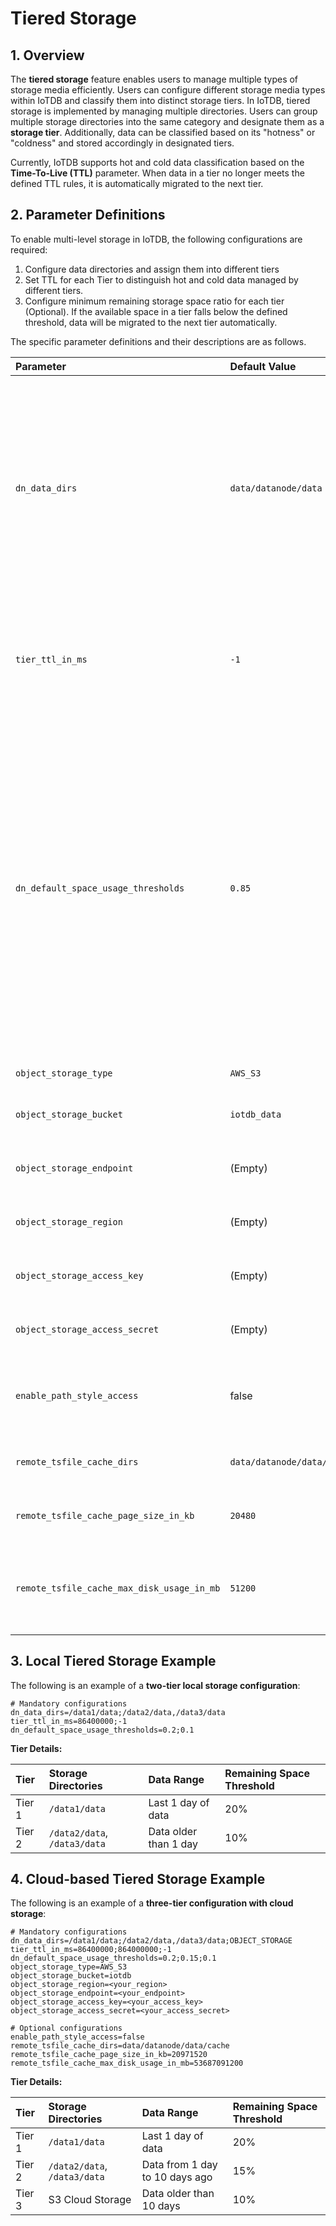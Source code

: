 <!--

    Licensed to the Apache Software Foundation (ASF) under one
    or more contributor license agreements.  See the NOTICE file
    distributed with this work for additional information
    regarding copyright ownership.  The ASF licenses this file
    to you under the Apache License, Version 2.0 (the
    "License"); you may not use this file except in compliance
    with the License.  You may obtain a copy of the License at
    
        http://www.apache.org/licenses/LICENSE-2.0
    
    Unless required by applicable law or agreed to in writing,
    software distributed under the License is distributed on an
    "AS IS" BASIS, WITHOUT WARRANTIES OR CONDITIONS OF ANY
    KIND, either express or implied.  See the License for the
    specific language governing permissions and limitations
    under the License.

-->
# Tiered Storage

## 1. Overview

The **tiered storage** feature enables users to manage multiple types of storage media efficiently. Users can configure different storage media types within IoTDB and classify them into distinct storage tiers. In IoTDB, tiered storage is implemented by managing multiple directories. Users can group multiple storage directories into the same category and designate them as a **storage tier**. Additionally, data can be classified based on its "hotness" or "coldness" and stored accordingly in designated tiers.

Currently, IoTDB supports hot and cold data classification based on the **Time-To-Live (****TTL****)** parameter. When data in a tier no longer meets the defined TTL rules, it is automatically migrated to the next tier.

## 2. **Parameter Definitions**

To enable multi-level storage in IoTDB, the following configurations are required:

1. Configure data directories and assign them into different tiers
2. Set TTL for each Tier to distinguish hot and cold data managed by different tiers.
3. Configure minimum remaining storage space ratio for each tier (Optional). If the available space in a tier falls below the defined threshold, data will be migrated to the next tier automatically.

The specific parameter definitions and their descriptions are as follows.

| **Parameter**                                                                                      | **Default Value**          | **Description**                                                                                                                                                                                                     | **Constraints**                                                                                                                                                                                                                                |
|:---------------------------------------------------------------------------------------------------| :------------------------- |:--------------------------------------------------------------------------------------------------------------------------------------------------------------------------------------------------------------------|:-----------------------------------------------------------------------------------------------------------------------------------------------------------------------------------------------------------------------------------------------|
| `dn_data_dirs`                                                                                     | `data/datanode/data`       | Specifies storage directories grouped into tiers.                                                                                                                                                                   | Tiers are separated by `;`, directories within the same tier are separated by `,`. <br>Cloud storage (e.g., AWS S3) can only be the last tier. <br>Use `OBJECT_STORAGE` to denote cloud storage. <br>Only one cloud storage bucket is allowed. |
| `tier_ttl_in_ms`                                                                                   | `-1`                       | Defines the TTL (in milliseconds) for each tier to determine the data range it manages.                                                                                                                             | Tiers are separated by `;`. <br>The number of tiers must match `dn_data_dirs`. <br>`-1` means "no limit".                                                                                                                                      |
| `dn_default_space_usage_thresholds`                                                                | `0.85`                     | Define the maximum storage usage threshold ratio for each tier of data directories. When the used space exceeds this ratio, the data will be automatically migrated to the next tier. If the storage usage of the last tier surpasses this threshold, the system will be set to ​​READ_ONLY​​ mode. | -Tiers are separated by `;`.The number of tiers must match `dn_data_dirs`.                                                                                                                                                                     |
| `object_storage_type`                                                                              | `AWS_S3`                   | Cloud storage type.                                                                                                                                                                                                 | all `AWS_S3` is supported.                                                                                                                                                           |
| `object_storage_bucket`                                                                            | `iotdb_data`               | Cloud storage bucket name.                                                                                                                                                                                          | Required only if cloud storage is used.                                                                                                                                                                                                        |
| `object_storage_endpoint`                                                                          | (Empty)                    | Cloud storage endpoint.                                                                                                                                                                                             | Required only if cloud storage is used.                                                                                                                                                                                                        |
| `object_storage_region`                                                                            | (Empty)                    | Cloud storage Region.                                                                                                                                                                                             | Required only if cloud storage is used.                                                                                                                                                                                                        |
| `object_storage_access_key`                                                                        | (Empty)                    | Cloud storage access key.                                                                                                                                                                                           | Required only if cloud storage is used.                                                                                                                                                                                                        |
| `object_storage_access_secret`                                                                     | (Empty)                    | Cloud storage access secret.                                                                                                                                                                                        | Required only if cloud storage is used.                                                                                                                                                                                                        |
| `enable_path_style_access`                                                                         | false                    | Whether to enable path style access for object storage service.                                                                                                                                                                                 | Required only if cloud storage is used.                                                                                                                                                                                                        |
| `remote_tsfile_cache_dirs`                                                                         | `data/datanode/data/cache` | Local cache directory for cloud storage.                                                                                                                                                                            | Required only if cloud storage is used.                                                                                                                                                                                                        |
| `remote_tsfile_cache_page_size_in_kb`                                                              | `20480`                    | Page size (in KB) for cloud storage local cache.                                                                                                                                                                    | Required only if cloud storage is used.                                                                                                                                                                                                        |
| `remote_tsfile_cache_max_disk_usage_in_mb`                                                         | `51200`                    | Maximum disk space (in MB) allocated for cloud storage local cache.                                                                                                                                                 | Required only if cloud storage is used.                                                                                                                                                                                                        |

## 3. Local Tiered Storage Example

The following is an example of a **two-tier local storage configuration**:

```Properties
# Mandatory configurations
dn_data_dirs=/data1/data;/data2/data,/data3/data
tier_ttl_in_ms=86400000;-1
dn_default_space_usage_thresholds=0.2;0.1
```

**Tier Details:**

| **Tier** | **Storage Directories**      | **Data Range**        | **Remaining Space Threshold** |
| :------- | :--------------------------- | :-------------------- | :---------------------------- |
| Tier 1   | `/data1/data`                | Last 1 day of data    | 20%                           |
| Tier 2   | `/data2/data`, `/data3/data` | Data older than 1 day | 10%                           |

## 4. Cloud-based Tiered Storage Example

The following is an example of a **three-tier configuration with cloud storage**:

```Properties
# Mandatory configurations
dn_data_dirs=/data1/data;/data2/data,/data3/data;OBJECT_STORAGE
tier_ttl_in_ms=86400000;864000000;-1
dn_default_space_usage_thresholds=0.2;0.15;0.1
object_storage_type=AWS_S3
object_storage_bucket=iotdb
object_storage_region=<your_region>
object_storage_endpoint=<your_endpoint>
object_storage_access_key=<your_access_key>
object_storage_access_secret=<your_access_secret>

# Optional configurations
enable_path_style_access=false
remote_tsfile_cache_dirs=data/datanode/data/cache
remote_tsfile_cache_page_size_in_kb=20971520
remote_tsfile_cache_max_disk_usage_in_mb=53687091200
```

**Tier Details:**

| **Tier** | **Storage Directories**      | **Data Range**                 | **Remaining Space Threshold** |
| :------- | :--------------------------- | :----------------------------- | :---------------------------- |
| Tier 1   | `/data1/data`                | Last 1 day of data             | 20%                           |
| Tier 2   | `/data2/data`, `/data3/data` | Data from 1 day to 10 days ago | 15%                           |
| Tier 3   |  S3 Cloud Storage         | Data older than 10 days        | 10%                           |